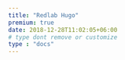 ```yaml
---
title: "Redlab Hugo"
premium: true
date: 2018-12-28T11:02:05+06:00 
# type dont remove or customize
type : "docs"
---
```

